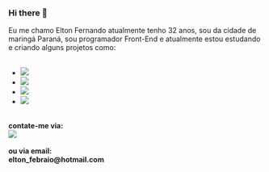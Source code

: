 ### Hi there 👋

Eu me chamo Elton Fernando atualmente tenho 32 anos, sou da cidade de maringá Paraná, sou programador Front-End e atualmente estou estudando e criando alguns projetos como:
<br>
<br>
- <img src="https://img.shields.io/badge/HTML5-E34F26?style=for-the-badge&logo=html5&logoColor=white"/>
- <img src="https://img.shields.io/badge/CSS3-1572B6?style=for-the-badge&logo=css3&logoColor=white"/>
- <img src="https://img.shields.io/badge/JavaScript-F7DF1E?style=for-the-badge&logo=javascript&logoColor=black"/>
- <img src="https://img.shields.io/badge/React-20232A?style=for-the-badge&logo=react&logoColor=61DAFB"/>
<br>
<b>contate-me via:<b>
<br>
<img src="https://img.shields.io/badge/LinkedIn-0077B5?style=for-the-badge&logo=linkedin&logoColor=white"/>
<br>
<a href="https://www.linkedin.com/in/elton-fernando-febraio"></a>
<br>
<b>ou via email:<b>
<br>
elton_febraio@hotmail.com
